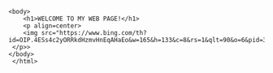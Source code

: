 <html>
    <head>
        <title>MY FIRST WEB PAGE!</title>
    </head>
    
    <body>
        <h1>WELCOME TO MY WEB PAGE!</h1>
        <p align=center>
        <img src="https://www.bing.com/th?id=OIP.4ESs4c2yORRkdHzmvHnEqAHaEo&w=165&h=133&c=8&rs=1&qlt=90&o=6&pid=3.1&rm=2">
     </p>>
    </body>
     </html>
